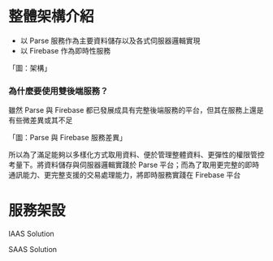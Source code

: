 # 整體架構介紹

* 以 Parse 服務作為主要資料儲存以及各式伺服器邏輯實現
* 以 Firebase 作為即時性服務

「圖：架構」

### 為什麼要使用雙後端服務？

雖然 Parse 與 Firebase 都已發展成具有完整後端服務的平台，但其在服務上還是有些微差異或其不足

「圖：Parse 與 Firebase 服務差異」

所以為了滿足能夠以多樣化方式取用資料、便於管理整體資料、更彈性的權限管控考量下。將資料儲存與伺服器邏輯實踐於 Parse 平台；而為了取用更完整的即時通訊能力、更完整支援的交易處理能力，將即時服務實踐在 Firebase 平台

# 服務架設

IAAS Solution

SAAS Solution

